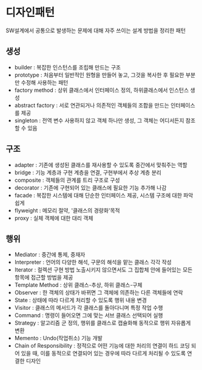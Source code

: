 # 디자인패턴

SW설계에서 공통으로 발생하는 문제에 대해 자주 쓰이는 설계 방법을 정리한 패턴

## 생성

- builder : 복잡한 인스턴스를 조립해 만드는 구조
- prototype : 처음부터 일반적인 원형을 만들어 놓고, 그것을 복사한 후 필요한 부분만 수정해 사용하는 패턴
- factory method : 상위 클래스에서 인터페이스 정의, 하위클래스에서 인스턴스 생성
- abstract factory : 서로 연관되거나 의존적인 객체들의 조합을 만드는 인터페이스를 제공
- singleton : 전역 변수 사용하지 않고 객체 하나만 생성, 그 객체는 어디서든지 참조할 수 있음

## 구조

- adapter : 기존에 생성된 클래스를 재사용할 수 있도록 중간에서 맞춰주는 역할
- bridge : 기능 계층과 구현 계층을 연결, 구현부에서 추상 계층 분리
- composite : 객체들의 관계를 트리 구조로 구성
- decorator : 기존에 구현되어 있는 클래스에 필요한 기능 추가해 나감
- facade : 복잡한 시스템에 대해 단순한 인터페이스 제공, 시스템 구조에 대한 파악 쉽게
- flyweight : 메모리 절약, '클래스의 경량화'목적
- proxy : 실체 객체에 대한 대리 객체

## 행위

- Mediator : 중간에 통제, 중재자
- Interpreter : 언어의 다양한 해석, 구문의 해석을 맡는 클래스 각각 작성
- Iterator : 컬렉션 구현 방법 노출시키지 않으면서도 그 집합체 안에 들어있는 모든 항목에 접근할 방법을 제공
- Template Method : 상위 클래스-추상, 하위 클래스-구체
- Observer : 한 객체의 상태가 바뀌면 그 객체에 의존하는 다른 객체들에 연락
- State : 상태에 따라 다르게 처리할 수 있도록 행위 내용 변경
- Visitor : 클래스의 메서드가 각 클래스를 돌아다니며 특정 작업 수행
- Command : 명령이 들어오면 그에 맞는 서브 클래스 선택되어 실행
- Strategy : 알고리즘 군 정의, 행위를 클래스로 캡슐화해 동적으로 행위 자유롭게 변환
- Memento : Undo(작업취소) 기능 개발
- Chain of Responsibility : 정적으로 어떤 기능에 대한 처리의 연결이 하드 코딩 되어 있을 때, 이를 동적으로 연결되어 있는 경우에 따라 다르게 처리될 수 있도록 연결한 디자인
